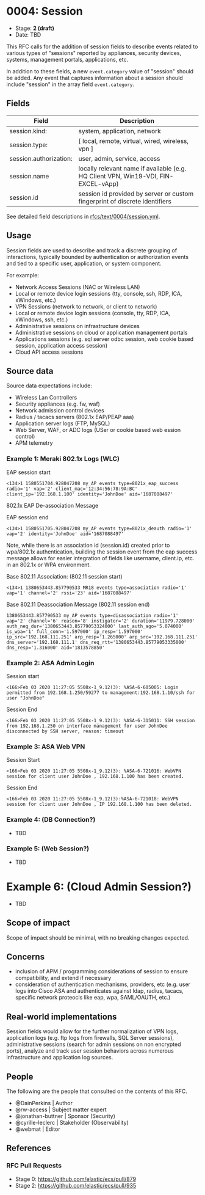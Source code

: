 # 0004: Session
<!--^ The ECS team will assign a unique, contiguous RFC number upon merging the initial stage of this RFC, taking care not to conflict with other RFCs.-->

- Stage: **2 (draft)** <!-- Update to reflect target stage -->
- Date: TBD <!-- Update to reflect date of most recent stage advancement -->

This RFC calls for the addition of session fields to describe events related to
various types of "sessions" reported by appliances, security devices, systems,
management portals, applications, etc.

In addition to these fields, a new `event.category` value of "session" should be added.
Any event that captures information about a session should include "session" in
the array field `event.category`.

## Fields

| Field | Description |
| ----- | ----------- |
|session.kind:            | system, application, network
|session.type:            | [ local, remote, virtual, wired, wireless, vpn ]
|session.authorization:   | user, admin, service, access
|session.name             | locally relevant name if available (e.g. HQ Client VPN, Win19-VDI, FIN-EXCEL-vApp)
|session.id               | session id provided by server or custom fingerprint of discrete identifiers

See detailed field descriptions in [rfcs/text/0004/session.yml](0004/session.yml).

<!--
Stage: 1: Describe at a high level how this change affects fields. Which fieldsets will be impacted? How many fields overall? Are we primarily adding fields, removing fields, or changing existing fields? The goal here is to understand the fundamental technical implications and likely extent of these changes. ~2-5 sentences.
-->

<!--
Stage 2: Include new or updated yml field definitions for all of the essential fields in this draft. While not exhaustive, the fields documented here should be comprehensive enough to deeply evaluate the technical considerations of this change. The goal here is to validate the technical details for all essential fields and to provide a basis for adding experimental field definitions to the schema. Use GitHub code blocks with yml syntax formatting.
-->

<!--
Stage 3: Add or update all remaining field definitions. The list should now be exhaustive. The goal here is to validate the technical details of all remaining fields and to provide a basis for releasing these field definitions as beta in the schema. Use GitHub code blocks with yml syntax formatting.
-->

## Usage

Session fields are used to describe and track a discrete grouping of interactions, typically bounded by
authentication or authorization events and tied to a specific user, application, or system component.

For example:
 - Network Access Sessions (NAC or Wireless LAN)
 - Local or remote device login sessions (tty, console, ssh, RDP, ICA, xWindows, etc.)
 - VPN Sessions (network to network, or client to network)
 - Local or remote device login sessions (console, tty, RDP, ICA, xWindows, ssh, etc.)
 - Administrative sessions on infrastructure devices
 - Administrative sessions on cloud or application management portals
 - Applications sessions (e.g. sql server odbc session, web cookie based session, application access session)
 - Cloud API access sessions


## Source data
Source data expectations include:
 - Wireless Lan Controllers
 - Security appliances (e.g. fw, waf)
 - Network admission control devices
 - Radius / tacacs servers (802.1x EAP/PEAP aaa)
 - Application server logs (FTP, MySQL)
 - Web Server, WAF, or ADC logs (USer or cookie based web ession control)
 - APM telemetry

### Example 1: Meraki 802.1x Logs (WLC)

EAP session start

`<134>1 1580551704.928047208 my_AP events type=8021x_eap_success radio='1' vap='2' client_mac='12:34:56:78:9A:BC' client_ip='192.168.1.100' identity='JohnDoe' aid='1687088497'`

802.1x EAP De-association Message

EAP session end

`<134>1 1580551705.928047208 my_AP events type=8021x_deauth radio='1' vap='2' identity='JohnDoe' aid='1687088497'`

Note, while there is an association id (session.id) created prior to wpa/802.1x authentication, building the session event from the eap success message allows for easier integration of fields like username, client.ip, etc. in an 802.1x or WPA environment.

Base 802.11 Association:  (802.11 session start)

`<134>1 1380653443.857790533 MR18 events type=association radio='1' vap='1' channel='2' rssi='23' aid='1687088497'`

Base 802.11 Deassociation Message  (802.11 session end)

`1380653443.857790533 my_AP events type=disassociation radio='1' vap='2' channel='6' reason='8' instigator='2' duration='11979.728000' auth_neg_dur='1380653443.85779053324000' last_auth_ago='5.074000' is_wpa='1' full_conn='1.597000' ip_resp='1.597000' ip_src='192.168.111.251' arp_resp='1.265000' arp_src='192.168.111.251' dns_server='192.168.111.1' dns_req_rtt='1380653443.85779053335000' dns_resp='1.316000' aid='1813578850'`


### Example 2: ASA Admin Login

Session start

`<166>Feb 03 2020 11:27:05 5508x-1_9.12(3): %ASA-6-605005: Login permitted from 192.168.1.250/59277 to management:192.168.1.10/ssh for user "JohnDoe"`

Session End

`<166>Feb 03 2020 11:27:05 5508x-1_9.12(3): %ASA-6-315011: SSH session from 192.168.1.250 on interface management for user JohnDoe disconnected by SSH server, reason: timeout`

### Example 3: ASA Web VPN

Session Start

`<166>Feb 03 2020 11:27:05 5508x-1_9.12(3): %ASA-6-721016: WebVPN session for client user JohnDoe , 192.168.1.100 has been created.`

Session End

`<166>Feb 03 2020 11:27:05 5508x-1_9.12(3):%ASA-6-721018: WebVPN session for client user JohnDoe , IP 192.168.1.100 has been deleted.`

### Example 4: (DB Connection?)

* TBD

### Example 5: (Web Session?)

* TBD

# Example 6: (Cloud Admin Session?)

* TBD

<!--
Stage 1: Provide a high-level description of example sources of data. This does not yet need to be a concrete example of a source document, but instead can simply describe a potential source (e.g. nginx access log). This will ultimately be fleshed out to include literal source examples in a future stage. The goal here is to identify practical sources for these fields in the real world. ~1-3 sentences or unordered list.
-->

<!--
Stage 2: Included a real world example source document. Ideally this example comes from the source(s) identified in stage 1. If not, it should replace them. The goal here is to validate the utility of these field changes in the context of a real world example. Format with the source name as a ### header and the example document in a GitHub code block with json formatting.
-->

<!--
Stage 3: Add more real world example source documents so we have at least 2 total, but ideally 3. Format as described in stage 2.
-->

## Scope of impact

Scope of impact should be minimal, with no breaking changes expected.

<!--
Stage 2: Identifies scope of impact of changes. Are breaking changes required? Should deprecation strategies be adopted? Will significant refactoring be involved? Break the impact down into:
 * Ingestion mechanisms (e.g. beats/logstash)
 * Usage mechanisms (e.g. Kibana applications, detections)
 * ECS project (e.g. docs, tooling)
The goal here is to research and understand the impact of these changes on users in the community and development teams across Elastic. 2-5 sentences each.
-->

## Concerns
- inclusion of APM / programming considerations of session to ensure compatibility, and extend if necessary
- consideration of authentication mechanisms, providers, etc (e.g. user logs into Cisco ASA and authenticates
  against ldap, radius, tacacs, specific network proteocls like eap, wpa, SAML/OAUTH, etc.)
<!--
Stage 1: Identify potential concerns, implementation challenges, or complexity. Spend some time on this. Play devil's advocate. Try to identify the sort of non-obvious challenges that tend to surface later. The goal here is to surface risks early, allow everyone the time to work through them, and ultimately document resolution for posterity's sake.
-->

<!--
Stage 2: Document new concerns or resolutions to previously listed concerns. It's not critical that all concerns have resolutions at this point, but it would be helpful if resolutions were taking shape for the most significant concerns.
-->

<!--
Stage 3: Document resolutions for all existing concerns. Any new concerns should be documented along with their resolution. The goal here is to eliminate the risk of churn and instability by resolving outstanding concerns.
-->

<!--
Stage 4: Document any new concerns and their resolution. The goal here is to eliminate risk of churn and instability by ensuring all concerns have been addressed.
-->

## Real-world implementations
Session fields would allow for the further normalization of VPN logs, application logs (e.g. ftp logs from firewalls, SQL Server sessions), administrative sessions (search for admin sessions on non encrypted ports), analyze and track user session behaviors across numerous infrastructure and application log sources.

<!--
Stage 4: Identify at least one real-world, production-ready implementation that uses these updated field definitions. An example of this might be a GA feature in an Elastic application in Kibana.
-->

## People

The following are the people that consulted on the contents of this RFC.

* @DainPerkins | Author
* @rw-access | Subject matter expert
* @jonathan-buttner | Sponsor (Security)
* @cyrille-leclerc | Stakeholder (Observability)
* @webmat | Editor

<!--
Who will be or has consulted on the contents of this RFC? Identify authorship and sponsorship, and optionally identify the nature of involvement of others. Link to GitHub aliases where possible. This list will likely change or grow stage after stage.

e.g.:

* @Yasmina | author
* @Monique | sponsor
* @EunJung | subject matter expert
* @JaneDoe | grammar, spelling, prose
* @Mariana
-->


## References

<!-- Insert any links appropriate to this RFC in this section. -->

### RFC Pull Requests

<!-- An RFC should link to the PRs for each of it stage advancements. -->

* Stage 0: https://github.com/elastic/ecs/pull/879
* Stage 2: https://github.com/elastic/ecs/pull/935

<!--
* Stage 1: https://github.com/elastic/ecs/pull/NNN
...
-->
